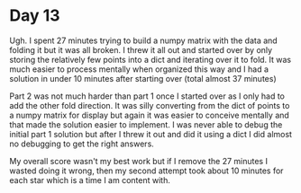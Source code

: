 # Day 13

Ugh. I spent 27 minutes trying to build a numpy matrix with the data and folding it but it was all broken. I threw it all out and started over by only storing the relatively few points into a dict and iterating over it to fold. It was much easier to process mentally when organized this way and I had a solution in under 10 minutes after starting over (total almost 37 minutes)

Part 2 was not much harder than part 1 once I started over as I only had to add the other fold direction. It was silly converting from the dict of points to a numpy matrix for display but again it was easier to conceive mentally and that made the solution easier to implement. I was never able to debug the initial part 1 solution but after I threw it out and did it using a dict I did almost no debugging to get the right answers.

My overall score wasn't my best work but if I remove the 27 minutes I wasted doing it wrong, then my second attempt took about 10 minutes for each star which is a time I am content with.